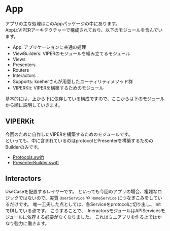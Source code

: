 # App
アプリの主な処理はこのAppパッケージの中にあります。  
AppはVIPERアーキテクチャーで構成されており、以下のモジュールを含んでいます。   

- App: アプリケーションに共通の処理
- ViewBuilders: VIPERのモジュールを組み立てるモジュール
- Views
- Presenters
- Routers
- Interactors
- Supports: koeherさんが用意したユーティリティメソッド群
- VIPERKit: VIPERを構築するためのモジュール

基本的には、上から下に依存している構成ですので、ここからは下のモジュールから順に説明していきます。

## VIPERKit
今回のために自作したVIPERを構築するためのモジュールです。  
といっても、中に含まれているのはprotocolとPresenterを構築するためのBuilderのみです。

- [Protocols.swift](/Projects/App/Sources/VIPERKit/Protocols.swift)
- [PresenterBuilder.swift](/Projects/App/Sources/VIPERKit/PresenterBuilder.swift)

## Interactors
UseCaseを配置するレイヤーです。
といっても今回のアプリの場合、複雑なロジックではないので、実質 `UserService` や `HomeService` につなぎこみをしているだけです。
唯一工夫した点としては、各Serviceをprotocolに切り出し、initでDIしている点です。
こうすることで、　IneractorsモジュールはAPIServicesモジュールに依存する必要がなくなりました。
これはミニアプリを作る上ではかなり強力に働きます。
